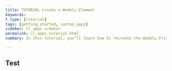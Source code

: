 ```yaml
---
title: TUTORIAL Create a Weebly Element
keywords:
t_type: [tutorial]
tags: [getting_started, custom_apps]
sidebar: cl_apps_sidebar
permalink: cl_apps_tutorial.html
summary: In this tutorial, you’ll learn how to recreate the Weebly Price Chart sample element, package it up and test it. This element displays a given number of price plans, each with a given number of metrics.

---
```

## Test
